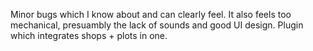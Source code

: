 Minor bugs which I know about and can clearly feel.
It also feels too mechanical, presuambly the lack of sounds and good UI design.
Plugin which integrates shops + plots in one.
